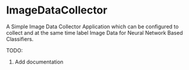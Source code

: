 # ImageDataCollector
A Simple Image Data Collector Application which can be configured to collect and at the same time label Image Data for Neural Network Based Classifiers.


TODO:
1. Add documentation
